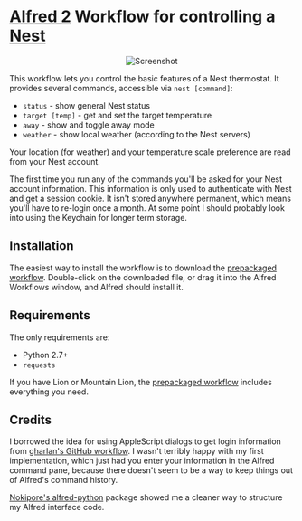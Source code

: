 [Alfred 2][alfred] Workflow for controlling a [Nest][nest]
==========================================================

<div style="text-align: center">
  <img alt="Screenshot" src="http://i.imgur.com/fB8j7is.png" />
</div>

This workflow lets you control the basic features of a Nest thermostat. It
provides several commands, accessible via `nest [command]`:

  * `status` - show general Nest status
  * `target [temp]` - get and set the target temperature
  * `away` - show and toggle away mode
  * `weather` - show local weather (according to the Nest servers)

Your location (for weather) and your temperature scale preference are read from
your Nest account.

The first time you run any of the commands you'll be asked for your Nest
account information. This information is only used to authenticate with Nest
and get a session cookie. It isn't stored anywhere permanent, which means
you'll have to re-login once a month. At some point I should probably look into
using the Keychain for longer term storage.

Installation
------------

The easiest way to install the workflow is to download the
[prepackaged workflow][package].  Double-click on the downloaded file, or drag
it into the Alfred Workflows window, and Alfred should install it.

Requirements
------------

The only requirements are:

  * Python 2.7+
  * `requests`

If you have Lion or Mountain Lion, the [prepackaged workflow][package] includes
everything you need.

Credits
-------

I borrowed the idea for using AppleScript dialogs to get login information from 
[gharlan's GitHub workflow][gharlan]. I wasn't terribly happy with my first
implementation, which just had you enter your information in the Alfred command
pane, because there doesn't seem to be a way to keep things out of Alfred's
command history.

[Nokipore's alfred-python][nokipore] package showed me a cleaner way to
structure my Alfred interface code.

[package]: https://www.dropbox.com/s/qmu1iyora9h6pr9/jc-nest.alfredworkflow
[nest]: http://www.nest.com
[alfred]: http://www.alfredapp.com
[gharlan]: https://github.com/gharlan/alfred-github-workflow
[nokipore]: https://github.com/nikipore/alfred-python
